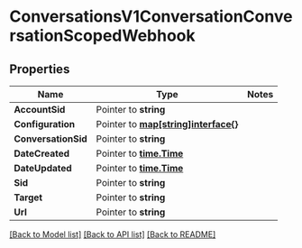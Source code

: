# ConversationsV1ConversationConversationScopedWebhook

## Properties
Name | Type | Notes
------------ | ------------- | -------------
**AccountSid** | Pointer to **string** | 
**Configuration** | Pointer to [**map[string]interface{}**](.md) | 
**ConversationSid** | Pointer to **string** | 
**DateCreated** | Pointer to [**time.Time**](time.Time.md) | 
**DateUpdated** | Pointer to [**time.Time**](time.Time.md) | 
**Sid** | Pointer to **string** | 
**Target** | Pointer to **string** | 
**Url** | Pointer to **string** | 

[[Back to Model list]](../README.md#documentation-for-models) [[Back to API list]](../README.md#documentation-for-api-endpoints) [[Back to README]](../README.md)


